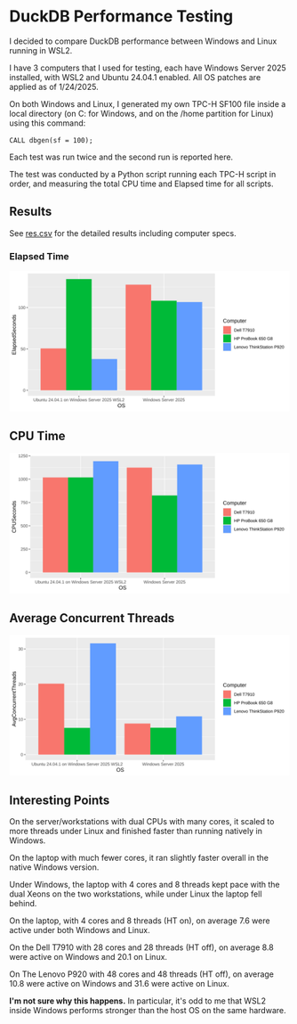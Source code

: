 # DuckDB Performance Testing

I decided to compare DuckDB performance between Windows and Linux running in WSL2.

I have 3 computers that I used for testing, each have Windows Server 2025 installed, with WSL2 and Ubuntu 24.04.1 enabled. All OS patches are applied as of 1/24/2025.

On both Windows and Linux, I generated my own TPC-H SF100 file inside a local directory (on C: for Windows, and on the /home partition for Linux) using this command:

    CALL dbgen(sf = 100);

Each test was run twice and the second run is reported here.

The test was conducted by a Python script running each TPC-H script in order, and measuring the total CPU time and Elapsed time for all scripts.

## Results

See [res.csv](res.csv) for the detailed results including computer specs.

### Elapsed Time

<img src="elapsed.svg">

## CPU Time

<img src="cpu.svg">

## Average Concurrent Threads

<img src="concurrent.svg">

## Interesting Points

On the server/workstations with dual CPUs with many cores, it scaled to more threads under Linux and finished faster than running natively in Windows.

On the laptop with much fewer cores, it ran slightly faster overall in the native Windows version.

Under Windows, the laptop with 4 cores and 8 threads kept pace with the dual Xeons on the two workstations, while under Linux the laptop fell behind.

On the laptop, with 4 cores and 8 threads (HT on), on average 7.6 were active under both Windows and Linux.

On the Dell T7910 with 28 cores and 28 threads (HT off), on average 8.8 were active on Windows and 20.1 on Linux.

On The Lenovo P920 with 48 cores and 48 threads (HT off), on average 10.8 were active on Windows and 31.6 were active on Linux.

**I'm not sure why this happens.** In particular, it's odd to me that WSL2 inside Windows performs stronger than the host OS on the same hardware.
